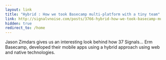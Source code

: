 ```yaml
---
layout: link
title: "Hybrid : How we took Basecamp multi-platform with a tiny team"
link: http://signalvnoise.com/posts/3766-hybrid-how-we-took-basecamp-multi-platform-with-a-tiny-team
hidden: true
redirect_to: /home
---
```


Jason Zimdars gives us an interesting look behind how 37 Signals… Erm
Basecamp, developed their mobile apps using a hybrid approach using web
and native technologies.
